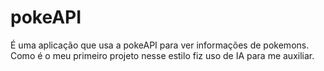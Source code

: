 # pokeAPI
É uma aplicação que usa a pokeAPI para ver informações de pokemons. Como é o meu primeiro projeto nesse estilo fiz uso de IA para me auxiliar.
